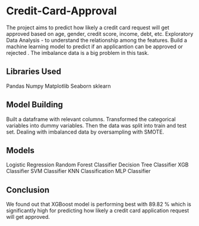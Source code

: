 # Credit-Card-Approval

The project aims to predict how likely a credit card request will get approved based on age, gender, credit score, income, debt, etc.
Exploratory Data Analysis - to understand the relationship among the features.
Build a machine learning model to predict if an applicantion can be approved or rejected . The imbalance data is a big problem in this task.

## Libraries Used
Pandas
Numpy
Matplotlib
Seaborn
sklearn

## Model Building
Built a dataframe with relevant columns.
Transformed the categorical variables into dummy variables. Then the data was split into train and test set.
Dealing with imbalanced data by oversampling with SMOTE.

## Models
Logistic Regression
Random Forest Classifier
Decision Tree Classifier
XGB Classifier
SVM Classifier
KNN Classification 
MLP Classifier

## Conclusion
We found out that XGBoost model is performing best with 89.82 % which is significantly high for predicting how likely a credit card application request will get approved.

